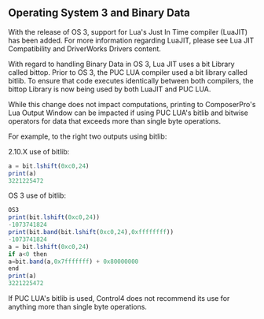 ## Operating System 3 and Binary Data

With the release of OS 3, support for Lua's Just In Time compiler (LuaJIT) has been added. For more information regarding LuaJIT, please see Lua JIT Compatibility and DriverWorks Drivers content.

With regard to handling Binary Data in OS 3, Lua JIT uses a bit Library called bittop. Prior to OS 3, the PUC LUA compiler used a bit library called bitlib. To ensure that code executes identically between both compilers, the bittop Library is now being used by both LuaJIT and PUC LUA. 

While this change does not impact computations, printing to ComposerPro's Lua Output Window can be impacted if using PUC LUA's bitlib and bitwise operators for data that exceeds more than single byte operations. 

For example, to the right two outputs using bitlib:

2.10.X use of bitlib:

```js
a = bit.lshift(0xc0,24)
print(a)
3221225472
```


OS 3 use of bitlib:﻿

```js
OS3
print(bit.lshift(0xc0,24))
-1073741824
print(bit.band(bit.lshift(0xc0,24),0xffffffff))
-1073741824
a = bit.lshift(0xc0,24)
if a<0 then
a=bit.band(a,0x7fffffff) + 0x80000000
end
print(a)
3221225472
```

If PUC LUA's bitlib is used, Control4 does not recommend its use for anything more than single byte operations.


